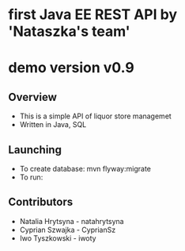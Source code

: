 # first Java EE REST API by 'Nataszka's team'
# demo version v0.9

## Overview
* This is a simple API of liquor store managemet
* Written in Java, SQL

## Launching
* To create database: mvn flyway:migrate
* To run: 

## Contributors
* Natalia Hrytsyna - natahrytsyna
* Cyprian Szwajka - CyprianSz
* Iwo Tyszkowski - iwoty
